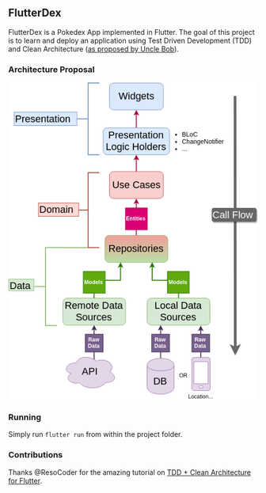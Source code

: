 ## FlutterDex
FlutterDex is a Pokedex App implemented in Flutter. The goal of this project is to learn and deploy an application using Test Driven Development (TDD) and Clean Architecture ([as proposed by Uncle Bob](https://blog.cleancoder.com/uncle-bob/2012/08/13/the-clean-architecture.html)).

### Architecture Proposal
![App architecture proposed in the ResoCoder tutorial](/images/architecture-proposal.jpg)

### Running
Simply run `flutter run` from within the project folder.

### Contributions
Thanks @ResoCoder for the amazing tutorial on [TDD + Clean Architecture for Flutter](https://resocoder.com/flutter-clean-architecture-tdd/).